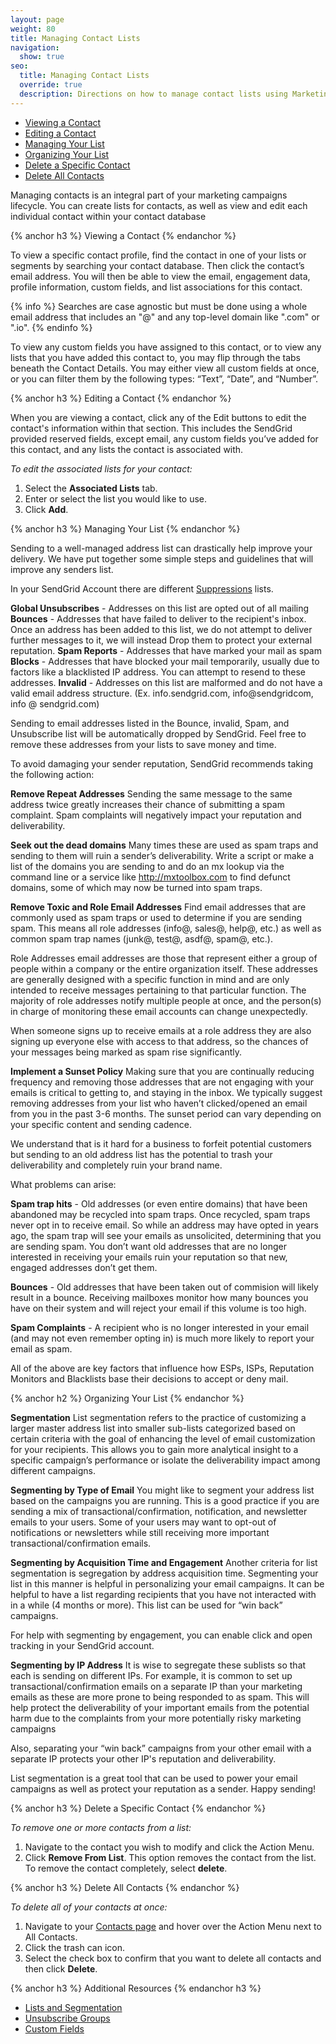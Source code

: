 ```yaml
---
layout: page
weight: 80
title: Managing Contact Lists
navigation:
  show: true
seo:
  title: Managing Contact Lists
  override: true
  description: Directions on how to manage contact lists using Marketing Campaigns
---
```


  * [Viewing a Contact](#-Viewing-a-Contact)
  * [Editing a Contact](#-Editing-a-Contact)
  * [Managing Your List](#-Managing-Your-List)
  * [Organizing Your List](#-Organizing-Your-List)
  * [Delete a Specific Contact](#-Delete-a-Specific-Contact)
  * [Delete All Contacts](#-Delete-All-Contacts)


Managing contacts is an integral part of your marketing campaigns lifecycle. You can create lists for contacts, as well as view and edit each individual contact within your contact database

{% anchor h3 %}
Viewing a Contact
{% endanchor %}

To view a specific contact profile, find the contact in one of your lists or segments by searching your contact database. Then click the contact’s email address. You will then be able to view the email, engagement data, profile information, custom fields, and list associations for this contact.

{% info %}
Searches are case agnostic but must be done using a whole email address that includes an "@" and any top-level domain like ".com" or ".io".
{% endinfo %}

To view any custom fields you have assigned to this contact, or to view any lists that you have added this contact to, you may flip through the tabs beneath the Contact Details. You may either view all custom fields at once, or you can filter them by the following types: “Text”, “Date”, and “Number”.


{% anchor h3 %}
Editing a Contact
{% endanchor %}

When you are viewing a contact, click any of the Edit buttons to edit the contact's information within that section. This includes the SendGrid provided reserved fields, except email, any custom fields you’ve added for this contact, and any lists the contact is associated with.

*To edit the associated lists for your contact:*

1. Select the **Associated Lists** tab.
1. Enter or select the list you would like to use.
1. Click **Add**.

{% anchor h3 %}
Managing Your List
{% endanchor %}

Sending to a well-managed address list can drastically help improve your delivery. We have put together some simple steps and guidelines that will improve any senders list.

In your SendGrid Account there are different [Suppressions]({{root_url}}/User_Guide/Suppressions/index.html) lists. 

**Global Unsubscribes** - Addresses on this list are opted out of all mailing 
**Bounces** - Addresses that have failed to deliver to the recipient's inbox. Once an address has been added to this list, we do not attempt to deliver further messages to it, we will instead Drop them to protect your external reputation.
**Spam Reports** - Addresses that have marked your mail as spam
**Blocks** - Addresses that have blocked your mail temporarily, usually due to factors like a blacklisted IP address. You can attempt to resend to these addresses. 
**Invalid** - Addresses on this list are malformed and do not have a valid email address structure. (Ex. info.sendgrid.com, info@sendgridcom, info @ sendgrid.com)

Sending to email addresses listed in the Bounce, invalid, Spam, and Unsubscribe list will be automatically dropped by SendGrid. Feel free to remove these addresses from your lists to save money and time.

To avoid damaging your sender reputation, SendGrid recommends taking the following action:

**Remove Repeat Addresses** 
Sending the same message to the same address twice greatly increases their chance of submitting a spam complaint. Spam complaints will negatively impact your reputation and deliverability.

**Seek out the dead domains**
Many times these are used as spam traps and sending to them will ruin a sender’s deliverability. Write a script or make a list of the domains you are sending to and do an mx lookup via the command line or a service like http://mxtoolbox.com to find defunct domains, some of which may now be turned into spam traps.

**Remove Toxic and Role Email Addresses**
Find email addresses that are commonly used as spam traps or used to determine if you are sending spam. This means all role addresses (info@, sales@, help@, etc.) as well as common spam trap names (junk@, test@, asdf@, spam@, etc.).

Role Addresses email addresses are those that represent either a group of people within a company or the entire organization itself. These addresses are generally designed with a specific function in mind and are only intended to receive messages pertaining to that particular function. The majority of role addresses notify multiple people at once, and the person(s) in charge of monitoring these email accounts can change unexpectedly.

When someone signs up to receive emails at a role address they are also signing up everyone else with access to that address, so the chances of your messages being marked as spam rise significantly.

**Implement a Sunset Policy**
Making sure that you are continually reducing frequency and removing those addresses that are not engaging with your emails is critical to getting to, and staying in the inbox. We typically suggest removing addresses from your list who haven’t clicked/opened an email from you in the past 3-6 months. The sunset period can vary depending on your specific content and sending cadence.

We understand that is it hard for a business to forfeit potential customers but sending to an old address list has the potential to trash your deliverability and completely ruin your brand name.

What problems can arise:

**Spam trap hits** - Old addresses (or even entire domains) that have been abandoned may be recycled into spam traps. Once recycled, spam traps never opt in to receive email. So while an address may have opted in years ago, the spam trap will see your emails as unsolicited, determining that you are sending spam. You don’t want old addresses that are no longer interested in receiving your emails ruin your reputation so that new, engaged addresses don’t get them.

**Bounces** - Old addresses that have been taken out of commision will likely result in a bounce. Receiving mailboxes monitor how many bounces you have on their system and will reject your email if this volume is too high.

**Spam Complaints** - A recipient who is no longer interested in your email (and may not even remember opting in) is much more likely to report your email as spam. 

All of the above are key factors that influence how ESPs, ISPs, Reputation Monitors and Blacklists base their decisions to accept or deny mail.

{% anchor h2 %}
Organizing Your List
{% endanchor %}

**Segmentation**
List segmentation refers to the practice of customizing a larger master address list into smaller sub-lists categorized based on certain criteria with the goal of enhancing the level of email customization for your recipients. This allows you to gain more analytical insight to a specific campaign’s performance or isolate the deliverability impact among different campaigns.


**Segmenting by Type of Email**
You might like to segment your address list based on the campaigns you are running. This is a good practice if you are sending a mix of transactional/confirmation, notification, and newsletter emails to your users. Some of your users may want to opt-out of notifications or newsletters while still receiving more important transactional/confirmation emails.

**Segmenting by Acquisition Time and Engagement**
Another criteria for list segmentation is segregation by address acquisition time. Segmenting your list in this manner is helpful in personalizing your email campaigns. It can be helpful to have a list regarding recipients that you have not interacted with in a while (4 months or more). This list can be used for “win back” campaigns.

For help with segmenting by engagement, you can enable click and open tracking in your SendGrid account.

**Segmenting by IP Address**
It is wise to segregate these sublists so that each is sending on different IPs. For example, it is common to set up transactional/confirmation emails on a separate IP than your marketing emails as these are more prone to being responded to as spam. This will help protect the deliverability of your important emails from the potential harm due to the complaints from your more potentially risky marketing campaigns 

Also, separating your “win back” campaigns from your other email with a separate IP protects your other IP's reputation and deliverability. 

List segmentation is a great tool that can be used to power your email campaigns as well as protect your reputation as a sender. Happy sending!

{% anchor h3 %}
Delete a Specific Contact
{% endanchor %}

*To remove one or more contacts from a list:*

1. Navigate to the contact you wish to modify and click the Action Menu.
1. Click **Remove From List**.
   This option removes the contact from the list. To remove the contact completely, select **delete**.

{% anchor h3 %}
Delete All Contacts
{% endanchor %}

*To delete all of your contacts at once:*

 1. Navigate to your [Contacts page](https://sendgrid.com/marketing_campaigns/contacts) and hover over the Action Menu next to All Contacts.
 1. Click the trash can icon.
 1. Select the check box to confirm that you want to delete all contacts and then click **Delete**.

{% anchor h3 %}
Additional Resources
{% endanchor h3 %}

- [Lists and Segmentation](https://sendgrid.com/docs/User_Guide/Marketing_Campaigns/lists.html)
- [Unsubscribe Groups](https://sendgrid.com/docs/User_Guide/Suppressions/advanced_suppression_manager.html)
- [Custom Fields](https://sendgrid.com/docs/User_Guide/Marketing_Campaigns/custom_fields.html)
